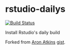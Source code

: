 # rstudio-dailys

[![Build Status](https://travis-ci.org/IronistM/rstudio-dailys.svg?branch=master)](https://travis-ci.org/IronistM/rstudio-dailys)

Install Rstudio's daily build

Forked from [Aron Atkins](https://github.com/aronatkins) [gist](https://gist.github.com/aronatkins/ac3934e08d2961285bef).
